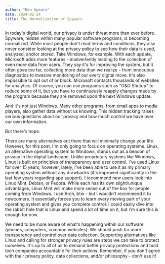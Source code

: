 ```yaml
---
author: "Ben Spears"
date: 2024-02-24
title: The Normalization of Spyware
---
```



In today's digital world, our privacy is under threat more than ever before. Spyware, hidden within many popular software programs, is becoming normalized. While most people don't read terms and conditions, they also never consider looking at the privacy policy to see how their data is used, analyzed, and/or stored. Take Windows, for example. With each update, Microsoft adds more features - inadvertently leading to the collection of even more data from users. They say it's for improving the system, but it often goes too far, collecting more data than we realize – from innocuous diagnostics to invasive monitoring of our every digital move. It's also impossible to opt out of or block. Microsoft contacts thousands of websites for analytics. Of course, you can use programs such as "O&O Shutup" to reduce some of it, but you have to continuously reapply changes made by the program because they are removed upon the next Windows update.

And it's not just Windows. Many other programs, from email apps to media players, also gather data without us knowing. This hidden tracking raises serious questions about our privacy and how much control we have over our own information.

But there's hope.

There are many alternatives out there that will minimally change your life. However, for this post, I'm only going to focus on operating systems. Linux, an alternative operating system to Windows, stands out as a beacon of privacy in the digital landscape. Unlike proprietary systems like Windows, Linux is built on principles of transparency and user control. I've used Linux for over 15 years; however, lately, I've been able to use it as my primary operating system without any drawbacks (it's improved significantly in the last few years regarding app support). I recommend new users look into Linux Mint, Debian, or Fedora. While each has its own slight/unique advantages, Linux Mint will make more sense out of the box for people coming from Windows. I use Arch, btw - but I wouldn't recommend it to newcomers. It essentially forces you to learn every moving part of your operating system and gives you complete control. I could easily dive into the rabbit hole that is Linux and spend a lot of time on it, but I'm sure this is enough for now.

We need to be more aware of what's happening within our software (phones, computers, common websites). We should push for more transparency and control over data collection. Supporting alternatives like Linux and calling for stronger privacy rules are steps we can take to protect ourselves. It's up to all of us to demand better privacy protections and hold tech companies accountable for their actions. Remember, if you don't agree with their privacy policy, data collections, and/or philosophy - don't use it!
